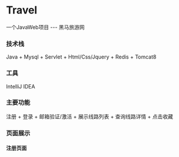 # Travel
一个JavaWeb项目 --- 黑马旅游网

### 技术栈
Java + Mysql + Servlet + Html/Css/Jquery + Redis + Tomcat8

### 工具
IntelliJ IDEA

### 主要功能
注册 + 登录 + 邮箱验证/激活 + 展示线路列表 + 查询线路详情 + 点击收藏

### 页面展示
#### 注册页面
